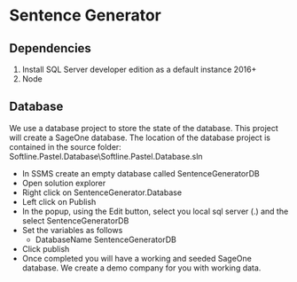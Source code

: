 # Sentence Generator

## Dependencies

1. Install SQL Server developer edition as a default instance 2016+
2. Node


## Database

We use a database project to store the state of the database. This project will create a SageOne database.
The location of the database project is contained in the source folder: Softline.Pastel.Database\Softline.Pastel.Database.sln
* 	In SSMS create an empty database called SentenceGeneratorDB
* 	Open solution explorer
* 	Right click on SentenceGenerator.Database
* 	Left click on Publish
* 	In the popup, using the Edit button, select you local sql server (.) and the select SentenceGeneratorDB
*	Set the variables as follows
    * DatabaseName SentenceGeneratorDB
* 	Click publish
* 	Once completed you will have a working and seeded SageOne database. We create a demo company for you with working data.
